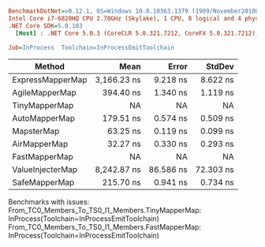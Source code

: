 ``` ini

BenchmarkDotNet=v0.12.1, OS=Windows 10.0.18363.1379 (1909/November2018Update/19H2)
Intel Core i7-6820HQ CPU 2.70GHz (Skylake), 1 CPU, 8 logical and 4 physical cores
.NET Core SDK=5.0.103
  [Host] : .NET Core 5.0.3 (CoreCLR 5.0.321.7212, CoreFX 5.0.321.7212), X64 RyuJIT

Job=InProcess  Toolchain=InProcessEmitToolchain  

```
|           Method |        Mean |     Error |    StdDev |
|----------------- |------------:|----------:|----------:|
| ExpressMapperMap | 3,166.23 ns |  9.218 ns |  8.622 ns |
|   AgileMapperMap |   394.40 ns |  1.340 ns |  1.119 ns |
|    TinyMapperMap |          NA |        NA |        NA |
|    AutoMapperMap |   179.51 ns |  0.574 ns |  0.509 ns |
|       MapsterMap |    63.25 ns |  0.119 ns |  0.099 ns |
|     AirMapperMap |    32.27 ns |  0.330 ns |  0.293 ns |
|    FastMapperMap |          NA |        NA |        NA |
| ValueInjecterMap | 8,242.87 ns | 86.586 ns | 72.303 ns |
|    SafeMapperMap |   215.70 ns |  0.941 ns |  0.734 ns |

Benchmarks with issues:
  From_TC0_Members_To_TS0_I1_Members.TinyMapperMap: InProcess(Toolchain=InProcessEmitToolchain)
  From_TC0_Members_To_TS0_I1_Members.FastMapperMap: InProcess(Toolchain=InProcessEmitToolchain)

